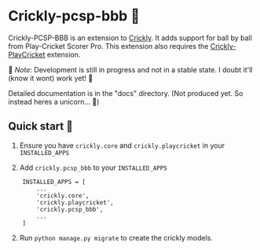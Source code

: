 Crickly-pcsp-bbb 🏏
==================================

Crickly-PCSP-BBB is an extension to [Crickly](https://github.com/Crickly/Crickly/). It adds support for ball by ball from Play-Cricket Scorer Pro. This extension also requires the [Crickly-PlayCricket](https://github.com/crickly/crickly-playcricket) extension.

📝 _Note_: Development is still in progress and not in a stable state. I doubt it'll (know it wont) work yet! 🤪

Detailed documentation is in the "docs" directory. (Not produced yet. So instead heres a unicorn... 🦄)


Quick start 🛫
-------------


1. Ensure you have `crickly.core` and `crickly.playcricket` in your `INSTALLED_APPS`

2. Add `crickly.pcsp_bbb` to your `INSTALLED_APPS` 

```
    INSTALLED_APPS = [
        ...
        'crickly.core',
        'crickly.playcricket',
        'crickly.pcsp_bbb',
        ...
    ]
```

2. Run `python manage.py migrate` to create the crickly models.
